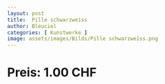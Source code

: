```yaml
---
layout: post
title:  Pille schwarzweiss
author: Bleuciel
categories: [ Kunstwerke ]
image: assets/images/Bilds/Pille schwarzweiss.png
---
```

# Preis: 1.00 CHF

